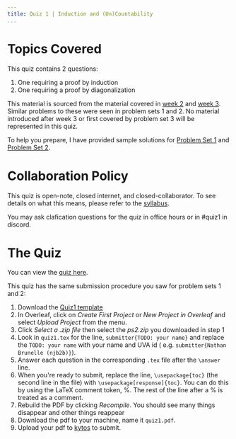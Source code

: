 ```yaml
---
title: Quiz 1 | Induction and (Un)Countability
...
```


# Topics Covered

This quiz contains 2 questions:

1. One requiring a proof by induction
1. One requiring a proof by diagonalization

This material is sourced from the material covered in [week 2](/week2.html) and [week 3](/week3.html). Similar problems to these were seen in problem sets 1 and 2. No material introduced after week 3 or first covered by problem set 3 will be represented in this quiz.

To help you prepare, I have provided sample solutions for [Problem Set 1](/files/ps/ps1_solutions.pdf) and [Problem Set 2](/files/ps/ps2_solutions.pdf).

# Collaboration Policy

This quiz is open-note, closed internet, and closed-collaborator. To see details on what this means, please refer to the [syllabus](/syllabus.html).

You may ask clafication questions for the quiz in office hours or in #quiz1 in discord.

# The Quiz

You can view the [quiz here](/files/ps/quiz1_blank.pdf).

This quiz has the same submission procedure you saw for problem sets 1 and 2: 

1. Download the [Quiz1 template](https://www.cs.virginia.edu/~njb2b/cstheory/s2022/files/ps/quiz1.zip)
1. In Overleaf, click on *Create First Project* or *New Project in Overleaf* and select *Upload Project* from the menu.
1. Click *Select a .zip file* then select the *ps2.zip* you downloaded in step 1
1. Look in `quiz1.tex` for the line, `submitter{TODO: your name}` and replace the `TODO: your name` with  your name and UVA id ( e.g. `submitter{Nathan Brunelle (njb2b)}`).
1. Answer each question in the corresponding `.tex` file after the `\answer` line. 
1. When you're ready to submit, replace the line, `\usepackage{toc}` (the second line in the file) with `\usepackage[response]{toc}`. You can do this by using the LaTeX comment token, %. The rest of the line after a % is treated as a comment. 
1. Rebuild the PDF by clicking *Recompile*. You should see many things disappear and other things reappear
1. Download the pdf to your machine, name it `quiz1.pdf`.
1. Upload your pdf to [kytos](https://kytos.cs.virginia.edu/cstheory) to submit.


